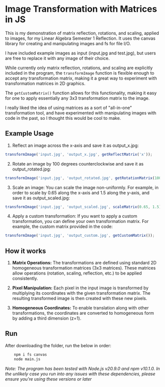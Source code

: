
# Image Transformation with Matrices in JS

This is my demonstration of matrix reflection, rotations, and scaling, applied to images, for my Linear Algebra Semester 1 Reflection. It uses the canvas library for creating and manipulating images and fs for file I/O. 

I have included example images as input (input.jpg and test.jpg), but users are free to replace it with any image of their choice.

While currently only matrix reflection, rotations, and scaling are explicitly included in the program, the `transformImage` function is flexible enough to accept any transformation matrix, making it a great way to experiment with transformation matrices in 2D graphics. 

The `getCustomMatrix()` function allows for this functionality, making it easy for one to apply essentially any 3x3 transformation matrix to the image. 

I really liked the idea of using matrices as a sort of "all-in-one" transformation tool, and have experimented with manipulating images with code in the past, so I thought this would be cool to make. 
## Example Usage

1. Reflect an image across the x-axis and save it as output_x.jpg:

```javascript
transformImage('input.jpg', 'output_x.jpg', getReflectMatrix('x'));
```

2. Rotate an image by 100 degrees counterclockwise and save it as output_rotated.jpg:

```javascript
transformImage('input.jpg', 'output_rotated.jpg', getRotationMatrix(100));
```

3. Scale an image:
You can scale the image non-uniformly. For example, in order to scale by 0.65 along the x-axis and 1.5 along the y-axis, and save it as output_scaled.jpg:
```javascript
transformImage('input.jpg', 'output_scaled.jpg', scaleMatrix(0.65, 1.5));
```

4. Apply a custom transformation:
If you want to apply a custom transformation, you can define your own transformation matrix. For example, the custom matrix provided in the code:

```javascript
transformImage('input.jpg', 'output_custom.jpg', getCustomMatrix());
```
## How it works

1. **Matrix Operations:**
The transformations are defined using standard 2D homogeneous transformation matrices (3x3 matrices). These matrices allow operations (rotation, scaling, reflection, etc.) to be applied consistently. 

2. **Pixel Manipulation:**
Each pixel in the input image is transformed by multiplying its coordinates with the given transformation matrix. The resulting transformed image is then created with these new pixels. 

3. **Homogeneous Coordinates:**
To enable translation along with other transformations, the coordinates are converted to homogeneous form by adding a third dimension (z=1). 
## Run

After downloading the folder, run the below in order: 
```bash
    npm i fs canvas 
    node main.js
```
*Note: The program has been tested with Node.js v20.9.0 and npm v10.1.0. In the unlikely case you run into any issues with these dependencies, please ensure you're using these versions or later*